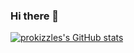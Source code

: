 ### Hi there 👋

<!--
**prokizzle/prokizzle** is a ✨ _special_ ✨ repository because its `README.md` (this file) appears on your GitHub profile.

Here are some ideas to get you started:

- 🔭 I’m currently working on ...
- 🌱 I’m currently learning ...
- 👯 I’m looking to collaborate on ...
- 🤔 I’m looking for help with ...
- 💬 Ask me about ...
- 📫 How to reach me: ...
- 😄 Pronouns: ...
- ⚡ Fun fact: ...
-->

[![prokizzles's GitHub stats](https://github-readme-stats.vercel.app/api?username=prokizzle)](https://github.com/anuraghazra/github-readme-stats)
